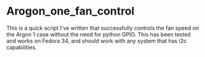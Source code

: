 # Arogon_one_fan_control
This is a quick script I've written that successfully controls the fan speed on the Argon 1 case without the need for python GPIO. This has been tested and works on Fedora 34, and should work with any system that has i2c capabilities.
